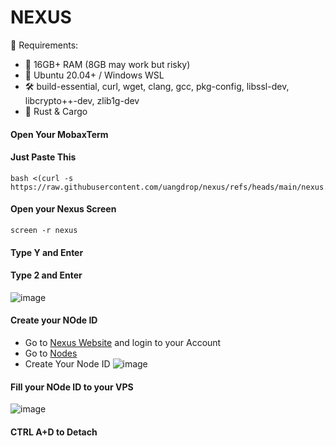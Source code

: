 # NEXUS

🔧 Requirements:
- 🧠 16GB+ RAM (8GB may work but risky)
- 🐧 Ubuntu 20.04+ / Windows WSL
- 🛠️ build-essential, curl, wget, clang, gcc, pkg-config, libssl-dev, libcrypto++-dev, zlib1g-dev
- 🦀 Rust & Cargo

#### Open Your MobaxTerm

#### Just Paste This

```shell
bash <(curl -s https://raw.githubusercontent.com/uangdrop/nexus/refs/heads/main/nexus.sh)
```

#### Open your Nexus Screen
```shell
screen -r nexus
```

#### Type Y and Enter
#### Type 2 and Enter
![image](https://github.com/user-attachments/assets/eeffb786-af66-48d2-add4-773d39cae2d6)

#### Create your NOde ID
- Go to [Nexus Website](https://app.nexus.xyz/) and login to your Account
- Go to [Nodes](https://app.nexus.xyz/nodes)
- Create Your Node ID
![image](https://github.com/user-attachments/assets/d0ae9966-51c2-4390-a219-98b4815d8ca1)

 
#### Fill your NOde ID to your VPS
![image](https://github.com/user-attachments/assets/fac896d5-0755-487b-85a3-e11105bcb3a4)

#### CTRL A+D to Detach 
